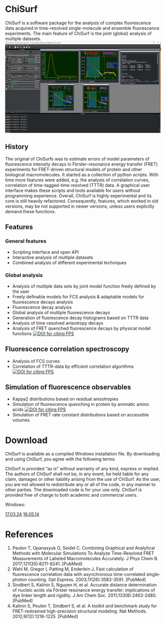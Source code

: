 # ChiSurf
ChiSurf is a software package for the analysis of complex fluorescence data acquired in time-resolved single-molecule and ensemble fluorescence experiments. The main feature of ChiSurf is the joint (global) analysis of multiple datasets.
![ChiSurf GUI][1]
 
 
## History
The original of ChiSurfs was to estimate errors of model parameters of fluorescence intensity decays in Förster-resonance energy transfer (FRET) experiments for FRET-driven structural models of protein and other biological macromolecules. It started as a collection of python scripts. With time more features were added, e.g. the analysis of correlation curves, correlation of time-tagged-time resolved (TTTR) data. A graphical user interface makes these scripts and tools available for users without programming experience.
Overall, ChiSurf is highly experimental and its core is still heavily refactored. Consequently, features, which worked in old versions, may be not supported in newer versions, unless users explicitly demand these functions.

## Features
### General features
* Scripting interface and open API
* Interactive analysis of multiple datasets
* Combined analysis of different experimental techniques

### Global analysis
* Analysis of multiple data sets by joint model function freely defined by the user
* Freely definable models for FCS analysis & adaptable models for fluorescence decays analysis
* Fluorescence decay analysis
* Global analysis of multiple fluorescence decays
* Generation of fluorescence decay histograms based on TTTR data
* Analysis of time-resolved anisotropy decays
* Analysis of FRET quenched fluorescence decays by physical model functions [![DOI for citing FPS](https://img.shields.io/badge/DOI-10.1021/acs.jpcb.7b03441.2222-blue.svg)](http://pubs.acs.org/doi/abs/10.1021/acs.jpcb.7b03441)

## Fluorescence correlation spectroscopy
* Analysis of FCS curves
* Correlation of TTTR-data by efficient correlation algorithms [![DOI for citing FPS](https://img.shields.io/badge/DOI-10.1364/OE.11.003583.2222-blue.svg)](https://doi.org/10.1364/OE.11.003583)

## Simulation of fluorescence observables
* Kappa2 distributions based on residual anisotropies 
* Simulation of fluorescence quenching in protein by aromatic amino acids [![DOI for citing FPS](https://img.shields.io/badge/DOI-10.1021/acs.jpcb.7b03441.2222-blue.svg)](http://pubs.acs.org/doi/abs/10.1021/acs.jpcb.7b03441)
* Simulation of FRET rate constant distributions based on accessible volumes

# Download
ChiSurf is available as a compiled Windows installation file. By downloading and using ChiSurf, you agree with the following terms:

ChiSurf is provided “as is” without warranty of any kind, express or implied. The authors of ChiSurf shall not be, in any event, be held liable for any claim, damages or other liability arising from the use of ChiSurf. As the user, you are not allowed to redistribute any or all of the code, in any manner to other parties. The downloaded code is for your use only. ChiSurf is provided free of charge to both academic and commercial users.

Windows:

[17.03.24](https://drive.google.com/open?id=1XJJDW9ESdGqDUhYOj06Lztajn6se3nDe)
[16.05.14](https://drive.google.com/open?id=1siQgGgRyaaEVNicz5gICjw95WIRtu93U)



# References
1. Peulen T, Opanasyuk O, Seidel C. Combining Graphical and Analytical Methods with Molecular Simulations To Analyze Time-Resolved FRET Measurements of Labeled Macromolecules Accurately. J Phys Chem B. 2017;121(35):8211-8241. [PubMed]
2. Wahl M, Gregor I, Patting M, Enderlein J. Fast calculation of fluorescence correlation data with asynchronous time-correlated single-photon counting. Opt Express. 2003;11(26):3583-3591. [PubMed]
3. Sindbert S, Kalinin S, Nguyen H, et al. Accurate distance determination of nucleic acids via Förster resonance energy transfer: implications of dye linker length and rigidity. J Am Chem Soc. 2011;133(8):2463-2480. [PubMed]
4. Kalinin S, Peulen T, Sindbert S, et al. A toolkit and benchmark study for FRET-restrained high-precision structural modeling. Nat Methods. 2012;9(12):1218-1225. [PubMed]

[1]: /doc/chisurf_gui.png "ChiSurf GUI"
